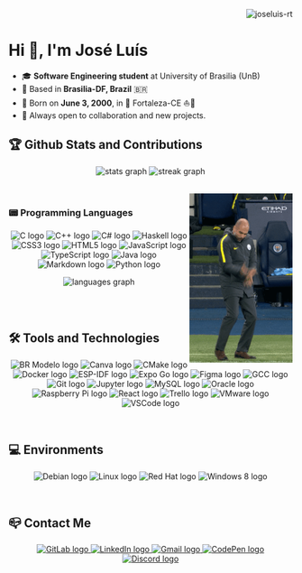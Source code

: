 <p align="right"> 
  <img src="https://komarev.com/ghpvc/?username=joseluis-rt&label=Profile%20views&color=0e75b6&style=flat" alt="joseluis-rt" />
</p>

# Hi 👋, I'm José Luís

- 🎓 **Software Engineering student** at University of Brasilia (UnB)
- 📍 Based in **Brasilia-DF, Brazil** 🇧🇷
- 🐲 Born on **June 3, 2000**, in 🌴 Fortaleza-CE ⛵🌴
- 🤝 Always open to collaboration and new projects.

## 🏆 Github Stats and Contributions

<p align="center">
  <img src="https://github-readme-stats.vercel.app/api?username=joseluis-rt&hide_title=false&hide_rank=false&show_icons=true&include_all_commits=false&count_private=true&disable_animations=true&theme=react&locale=en&hide_border=true&order=1" height="170" alt="stats graph" />
  <img src="https://streak-stats.demolab.com?user=joseluis-rt&locale=en&mode=daily&theme=prussian&hide_border=true&border_radius=24&order=3" height="170" alt="streak graph" />
</p>

<br>

<img align="right" height="300" src="./assets/guardiola.gif" alt="That's the beauty of sport. Sometimes you laugh, sometimes you cry." />

### 📟 Programming Languages

<p align="center">
  <img src="https://cdn.jsdelivr.net/gh/devicons/devicon/icons/c/c-original.svg" height="48" alt="C logo" />
  <img src="https://cdn.jsdelivr.net/gh/devicons/devicon/icons/cplusplus/cplusplus-original.svg" height="48" alt="C++ logo" />
  <img src="https://cdn.jsdelivr.net/gh/devicons/devicon/icons/csharp/csharp-original.svg" height="48" alt="C# logo" />
  <img src="https://cdn.jsdelivr.net/gh/devicons/devicon/icons/haskell/haskell-original.svg" height="48" alt="Haskell logo" />
  <img src="https://cdn.jsdelivr.net/gh/devicons/devicon/icons/css3/css3-original.svg" height="48" alt="CSS3 logo" />
  <img src="https://cdn.jsdelivr.net/gh/devicons/devicon/icons/html5/html5-original.svg" height="48" alt="HTML5 logo" />
  <img src="https://cdn.jsdelivr.net/gh/devicons/devicon/icons/javascript/javascript-original.svg" height="48" alt="JavaScript logo" />
  <img src="https://cdn.jsdelivr.net/gh/devicons/devicon/icons/typescript/typescript-original.svg" height="48" alt="TypeScript logo" />
  <img src="https://cdn.jsdelivr.net/gh/devicons/devicon/icons/java/java-original.svg" height="48" alt="Java logo" />
  <img src="https://cdn.jsdelivr.net/gh/devicons/devicon/icons/markdown/markdown-original.svg" height="48" alt="Markdown logo" />
  <img src="https://cdn.jsdelivr.net/gh/devicons/devicon/icons/python/python-original.svg" height="48" alt="Python logo" />
</p>

<p align="center">
  <img src="https://github-readme-stats.vercel.app/api/top-langs?username=joseluis-rt&locale=en&hide_title=false&layout=compact&card_width=320&langs_count=6&theme=prussian&hide_border=true&order=2" height="210" alt="languages graph" />
</p>

<br></br>

## 🛠 Tools and Technologies

<p align="center">
  <img src="https://yt3.googleusercontent.com/ZpRyBvODc2Rit7G_sIPeX8g48vW3ZQVzXrEKRpkfUImCXMCgsEve_mmujJo5xbiGFz9EeJx6Hw=s900-c-k-c0x00ffffff-no-rj" height="48" alt="BR Modelo logo" />
  <img src="https://cdn.jsdelivr.net/gh/devicons/devicon/icons/canva/canva-original.svg" height="48" alt="Canva logo" />
  <img src="https://cdn.jsdelivr.net/gh/devicons/devicon/icons/cmake/cmake-original.svg" height="48" alt="CMake logo" />
  <img src="https://cdn.jsdelivr.net/gh/devicons/devicon/icons/docker/docker-original.svg" height="48" alt="Docker logo" />
  <img src="https://seeklogo.com/images/E/espressif-systems-logo-1350B9E771-seeklogo.com.png" height="48" alt="ESP-IDF logo" />
  <img src="https://seeklogo.com/images/E/expo-go-app-logo-BBBE394CB8-seeklogo.com.png" height="48" alt="Expo Go logo" />
  <img src="https://cdn.jsdelivr.net/gh/devicons/devicon/icons/figma/figma-original.svg" height="48" alt="Figma logo" />
  <img src="https://cdn.jsdelivr.net/gh/devicons/devicon/icons/gcc/gcc-original.svg" height="48" alt="GCC logo" />
  <img src="https://cdn.jsdelivr.net/gh/devicons/devicon/icons/git/git-original.svg" height="48" alt="Git logo" />
  <img src="https://cdn.jsdelivr.net/gh/devicons/devicon/icons/jupyter/jupyter-original.svg" height="48" alt="Jupyter logo" />
  <img src="https://cdn.jsdelivr.net/gh/devicons/devicon/icons/mysql/mysql-original.svg" height="48" alt="MySQL logo" />
  <img src="https://cdn.jsdelivr.net/gh/devicons/devicon/icons/oracle/oracle-original.svg" height="48" alt="Oracle logo" />
  <img src="https://cdn.jsdelivr.net/gh/devicons/devicon/icons/raspberrypi/raspberrypi-original.svg" height="48" alt="Raspberry Pi logo" />
  <img src="https://cdn.jsdelivr.net/gh/devicons/devicon/icons/react/react-original.svg" height="48" alt="React logo" />
  <img src="https://cdn.jsdelivr.net/gh/devicons/devicon/icons/trello/trello-plain.svg" height="48" alt="Trello logo" />
  <img src="https://upload.wikimedia.org/wikipedia/commons/thumb/5/5a/Vmware_workstation_16_icon.svg/2051px-Vmware_workstation_16_icon.svg.png" height="48" alt="VMware logo" />
  <img src="https://cdn.jsdelivr.net/gh/devicons/devicon/icons/vscode/vscode-original.svg" height="48" alt="VSCode logo" />
</p>

<br>

## 💻 Environments

<p align="center">
  <img src="https://cdn.jsdelivr.net/gh/devicons/devicon/icons/debian/debian-original.svg" height="40" alt="Debian logo" />
  <img src="https://cdn.jsdelivr.net/gh/devicons/devicon/icons/linux/linux-original.svg" height="40" alt="Linux logo" />
  <img src="https://cdn.jsdelivr.net/gh/devicons/devicon/icons/redhat/redhat-original.svg" height="40" alt="Red Hat logo" />
  <img src="https://cdn.jsdelivr.net/gh/devicons/devicon/icons/windows8/windows8-original.svg" height="40" alt="Windows 8 logo" />
</p>

<br>

## 📪 Contact Me

<p align="center">
  <a href="https://gitlab.com/joseluis-rt" target="_blank">
    <img src="https://cdn.jsdelivr.net/gh/devicons/devicon/icons/gitlab/gitlab-original.svg" width="60" height="48" alt="GitLab logo" />
  </a>
  <a href="https://www.linkedin.com/in/jose-luis-ramos-teixeira/" target="_blank">
    <img src="https://raw.githubusercontent.com/maurodesouza/profile-readme-generator/master/src/assets/icons/social/linkedin/default.svg" width="60" height="48" alt="LinkedIn logo" />
  </a>
  <a href="mailto:joseluisramost3@gmail.com" target="_blank">
    <img src="https://raw.githubusercontent.com/maurodesouza/profile-readme-generator/master/src/assets/icons/social/gmail/default.svg" width="60" height="48" alt="Gmail logo" />
  </a>
  <a href="https://codepen.io/joseluis-rt" target="_blank">
    <img src="https://raw.githubusercontent.com/maurodesouza/profile-readme-generator/master/src/assets/icons/social/codepen/default.svg" width="60" height="48" alt="CodePen logo" />
  </a>
  <a href="https://discord.com/users/580169489103192067" target="_blank">
    <img src="https://raw.githubusercontent.com/maurodesouza/profile-readme-generator/master/src/assets/icons/social/discord/default.svg" width="60" height="48" alt="Discord logo" />
